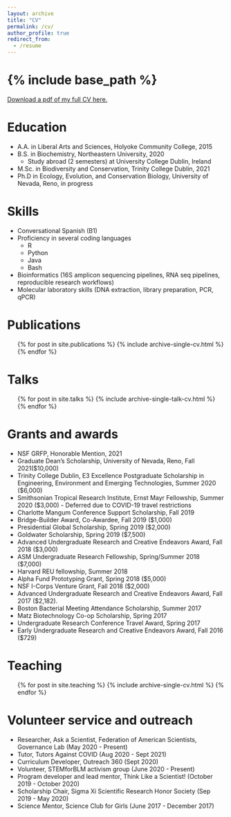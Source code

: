 ```yaml
---
layout: archive
title: "CV"
permalink: /cv/
author_profile: true
redirect_from:
  - /resume
---
```


{% include base_path %}
=======

[Download a pdf of my full CV here.](https://drive.google.com/file/d/1_KrmJQji93dEKdAowuRqncMepLAaOawS/view?usp=sharing)

Education
======
* A.A. in Liberal Arts and Sciences, Holyoke Community College, 2015
* B.S. in Biochemistry, Northeastern University, 2020
	* Study abroad (2 semesters) at University College Dublin, Ireland
* M.Sc. in Biodiversity and Conservation, Trinity College Dublin, 2021
* Ph.D in Ecology, Evolution, and Conservation Biology, University of Nevada, Reno, in progress
  
Skills
======
* Conversational Spanish (B1)
* Proficiency in several coding languages
  * R 
  * Python
  * Java
  * Bash 
* Bioinformatics (16S amplicon sequencing pipelines, RNA seq pipelines, reproducible research workflows)
* Molecular laboratory skills (DNA extraction, library preparation, PCR, qPCR)

Publications
======
  <ul>{% for post in site.publications %}
    {% include archive-single-cv.html %}
  {% endfor %}</ul>
  
Talks
======
  <ul>{% for post in site.talks %}
    {% include archive-single-talk-cv.html %}
  {% endfor %}</ul>
  
 
Grants and awards
======
* NSF GRFP, Honorable Mention, 2021
* Graduate Dean’s Scholarship, University of Nevada, Reno, Fall 2021($10,000)
* Trinity College Dublin, E3 Excellence Postgraduate Scholarship in Engineering, Environment and Emerging Technologies, Summer 2020 ($6,000)
* Smithsonian Tropical Research Institute, Ernst Mayr Fellowship, Summer 2020 ($3,000) - Deferred due to COVID-19 travel restrictions 
* Charlotte Mangum Conference Support Scholarship, Fall 2019 
* Bridge-Builder Award, Co-Awardee,  Fall 2019 ($1,000)
* Presidential Global Scholarship, Spring 2019 ($2,000)
* Goldwater Scholarship, Spring 2019 ($7,500)
* Advanced Undergraduate Research and Creative Endeavors Award, Fall 2018 ($3,000)
* ASM Undergraduate Research Fellowship, Spring/Summer 2018 ($7,000)
* Harvard REU fellowship, Summer 2018 
* Alpha Fund Prototyping Grant, Spring 2018 ($5,000)
* NSF I-Corps Venture Grant, Fall 2018 ($2,000)
* Advanced Undergraduate Research and Creative Endeavors Award, Fall 2017 ($2,182). 
* Boston Bacterial Meeting Attendance Scholarship, Summer 2017
* Matz Biotechnology Co-op Scholarship, Spring 2017
* Undergraduate Research Conference Travel Award, Spring 2017
* Early Undergraduate Research and Creative Endeavors Award, Fall 2016 ($729)

  
Teaching
======
  <ul>{% for post in site.teaching %}
    {% include archive-single-cv.html %}
  {% endfor %}</ul>


Volunteer service and outreach
======
* Researcher, Ask a Scientist, Federation of American Scientists, Governance Lab (May 2020 - Present)
* Tutor, Tutors Against COVID (Aug 2020 - Sept 2021)
* Curriculum Developer, Outreach 360 (Sept 2020)
* Volunteer, STEMforBLM activism group (June 2020 - Present)
* Program developer and lead mentor, Think Like a Scientist! (October 2019 - October 2020)
* Scholarship Chair, Sigma Xi Scientific Research Honor Society (Sep 2019 - May 2020)
* Science Mentor, Science Club for Girls (June 2017 - December 2017)
